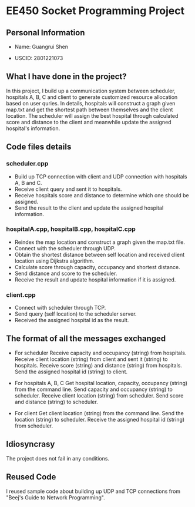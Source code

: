 # EE450 Socket Programming Project

## Personal Information

- Name: Guangrui Shen

- USCID: 2801221073

## What I have done in the project?

In this project, I build up a communication system between scheduler, hospitals A, B, C and client to generate customized resource allocation based on user quries. In details, hospitals will construct a graph given map.txt and get the shortest path between themselves and the client location. The scheduler will assign the best hospital through calculated score and distance to the client and meanwhile update the assigned hospital's information.

## Code files details

### scheduler.cpp
- Build up TCP connection with client and UDP connection with hospitals A, B and C.
- Receive client query and sent it to hospitals.
- Receive hospitals score and distance to determine which one should be assigned.
- Send the result to the client and update the assigned hospital information.

### hospitalA.cpp, hospitalB.cpp, hospitalC.cpp

- Reindex the map location and construct a graph given the map.txt file.
- Connect with the scheduler through UDP.
- Obtain the shortest distance between self location and received client location using Dijkstra algorithm.
- Calculate score through capacity, occupancy and shortest distance.
- Send distance and score to the scheduler.
- Receive the result and update hospital information if it is assigned.

### client.cpp

- Connect with scheduler through TCP.
- Send query (self location) to the scheduler server.
- Received the assigned hospital id as the result.

## The format of all the messages exchanged

- For scheduler
    Receive capacity and occupancy (string) from hospitals.
    Receive client location (string) from client and sent it (string) to hospitals.
    Receive score (string) and distance (string) from hospitals.
    Send the assigned hospital id (string) to client.

- For hospitals A, B, C
    Get hospital location, capacity, occupancy (string) from the command line.
    Send capacity and occupancy (string) to scheduler.
    Receive client location (string) from scheduler.
    Send score and distance (string) to scheduler.

- For client
    Get client location (string) from the command line.
    Send the location (string) to scheduler.
    Receive the assigned hospital id (string) from scheduler.

## Idiosyncrasy

The project does not fail in any conditions.

## Reused Code

I reused sample code about building up UDP and TCP connections from "Beej's Guide to Network Programming".